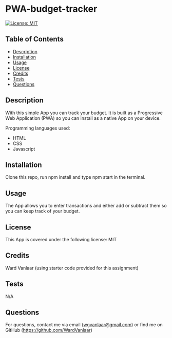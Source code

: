 
# PWA-budget-tracker
[![License: MIT](https://img.shields.io/badge/License-MIT-yellow.svg)](https://opensource.org/licenses/MIT)
## Table of Contents
* [Description](#Description)
* [Installation](#Installation)
* [Usage](#Usage)
* [License](#License)
* [Credits](#Credits)
* [Tests](#Tests)
* [Questions](#Questions)


## Description
With this simple App you can track your budget. It is built as a Progressive Web Application (PWA) so you can install as a native App on your device.

Programming languages used:
* HTML
* CSS
* Javascript


## Installation
Clone this repo, run npm install and type npm start in the terminal.

## Usage
The App allows you to enter transactions and either add or subtract them so you can keep track of your budget.

## License
This App is covered under the following license: MIT

## Credits
Ward Vanlaar (using starter code provided for this assignment)

## Tests
N/A

## Questions
For questions, contact me via email (wgvanlaar@gmail.com) or find me on GitHub (https://github.com/WardVanlaar)
